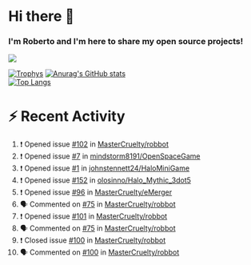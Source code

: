 # Hi there 👋
### I'm Roberto and I'm here to share my open source projects!

<img src="https://komarev.com/ghpvc/?username=mastercruelty&label=Profile views&color=0e75b6"><br>

[![Trophys](https://github-profile-trophy.vercel.app/?username=mastercruelty)](https://github.com/ryo-ma/github-profile-trophy)
[![Anurag's GitHub stats](https://github-readme-stats.vercel.app/api?username=mastercruelty&show_icons=true&theme=tokyonight)](https://github.com/anuraghazra/github-readme-stats)<br>
[![Top Langs](https://github-readme-stats.vercel.app/api/top-langs/?username=mastercruelty&langs_count=8&hide=jupyter%20notebook&exclude_repo=Alarm-project&langs_count=6&layout=compact&theme=tokyonight)](https://github.com/anuraghazra/github-readme-stats)

# :zap: Recent Activity
<!--START_SECTION:activity-->
1. ❗️ Opened issue [#102](https://github.com/MasterCruelty/robbot/issues/102) in [MasterCruelty/robbot](https://github.com/MasterCruelty/robbot)
2. ❗️ Opened issue [#7](https://github.com/mindstorm8191/OpenSpaceGame/issues/7) in [mindstorm8191/OpenSpaceGame](https://github.com/mindstorm8191/OpenSpaceGame)
3. ❗️ Opened issue [#1](https://github.com/johnstennett24/HaloMiniGame/issues/1) in [johnstennett24/HaloMiniGame](https://github.com/johnstennett24/HaloMiniGame)
4. ❗️ Opened issue [#152](https://github.com/olosinno/Halo_Mythic_3dot5/issues/152) in [olosinno/Halo_Mythic_3dot5](https://github.com/olosinno/Halo_Mythic_3dot5)
5. ❗️ Opened issue [#96](https://github.com/MasterCruelty/eMerger/issues/96) in [MasterCruelty/eMerger](https://github.com/MasterCruelty/eMerger)
6. 🗣 Commented on [#75](https://github.com/MasterCruelty/robbot/issues/75) in [MasterCruelty/robbot](https://github.com/MasterCruelty/robbot)
7. ❗️ Opened issue [#101](https://github.com/MasterCruelty/robbot/issues/101) in [MasterCruelty/robbot](https://github.com/MasterCruelty/robbot)
8. 🗣 Commented on [#75](https://github.com/MasterCruelty/robbot/issues/75) in [MasterCruelty/robbot](https://github.com/MasterCruelty/robbot)
9. ❗️ Closed issue [#100](https://github.com/MasterCruelty/robbot/issues/100) in [MasterCruelty/robbot](https://github.com/MasterCruelty/robbot)
10. 🗣 Commented on [#100](https://github.com/MasterCruelty/robbot/issues/100) in [MasterCruelty/robbot](https://github.com/MasterCruelty/robbot)
<!--END_SECTION:activity-->
